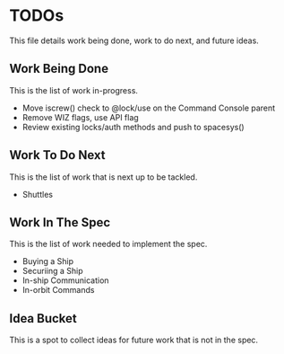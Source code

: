 # TODOs

This file details work being done, work to do next, and future ideas.

## Work Being Done

This is the list of work in-progress.

* Move iscrew() check to @lock/use on the Command Console parent
* Remove WIZ flags, use API flag
* Review existing locks/auth methods and push to spacesys()

## Work To Do Next

This is the list of work that is next up to be tackled.

* Shuttles

## Work In The Spec

This is the list of work needed to implement the spec.

* Buying a Ship
* Securiing a Ship
* In-ship Communication
* In-orbit Commands

## Idea Bucket

This is a spot to collect ideas for future work that is not in the spec.
